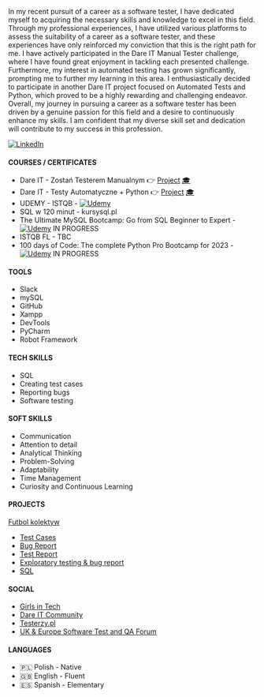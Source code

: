 In my recent pursuit of a career as a software tester, I have dedicated myself to acquiring the necessary skills and knowledge to excel in this field. Through my professional experiences, I have utilized various platforms to assess the suitability of a career as a software tester, and these experiences have only reinforced my conviction that this is the right path for me.
I have actively participated in the Dare IT Manual Tester challenge, where I have found great enjoyment in tackling each presented challenge.
Furthermore, my interest in automated testing has grown significantly, prompting me to further my learning in this area. I enthusiastically decided to participate in another Dare IT project focused on Automated Tests and Python, which proved to be a highly rewarding and challenging endeavor.
Overall, my journey in pursuing a career as a software tester has been driven by a genuine passion for this field and a desire to continuously enhance my skills. I am confident that my diverse skill set and dedication will contribute to my success in this profession.

[![LinkedIn](https://img.shields.io/badge/linkedin-%230077B5.svg?style=for-the-badge&logo=linkedin&logoColor=white)](https://www.linkedin.com/in/agata-szafranek-b5a347b5/)

#### COURSES / CERTIFICATES

- Dare IT - Zostań Testerem Manualnym  👉 [Project](https://github.com/AgataSzafranek/challenge_portfolio_agata)   [ 🎓 ](https://drive.google.com/drive/folders/1ov-3VPynbS82KhB7_sd7iUFlu9bMdRIt)
- Dare IT - Testy Automatyczne + Python  👉 [Project](https://github.com/AgataSzafranek/AT_challenge/blob/main/README.md)   [ 🎓 ]()
- UDEMY - ISTQB - [![Udemy](https://img.shields.io/badge/Udemy-A435F0?style=for-the-badge&logo=Udemy&logoColor=white)](https://www.udemy.com/certificate/UC-8a96932b-16fc-4cc9-98f3-807084c0d227/)
- SQL w 120 minut - kursysql.pl
- The Ultimate MySQL Bootcamp: Go from SQL Beginner to Expert - [![Udemy](https://img.shields.io/badge/Udemy-A435F0?style=for-the-badge&logo=Udemy&logoColor=white)](https://www.udemy.com/course/the-ultimate-mysql-bootcamp-go-from-sql-beginner-to-expert) IN PROGRESS
- ISTQB FL - TBC
- 100 days of Code: The complete Python Pro Bootcamp for 2023 - [![Udemy](https://img.shields.io/badge/Udemy-A435F0?style=for-the-badge&logo=Udemy&logoColor=white)](https://www.udemy.com/course/100-days-of-code/) IN PROGRESS
  
#### TOOLS

- Slack
- mySQL
- GitHub 
- Xampp 
- DevTools
- PyCharm
- Robot Framework

#### TECH SKILLS

- SQL
- Creating test cases
- Reporting bugs
- Software testing

#### SOFT SKILLS

- Communication
- Attention to detail
- Analytical Thinking
- Problem-Solving
- Adaptability
- Time Management
- Curiosity and Continuous Learning

#### PROJECTS

[Futbol kolektyw](https://scouts.futbolkolektyw.pl/en/login?redirected=true)
- [Test Cases](https://docs.google.com/spreadsheets/d/17HuADjw36U1ICTBMWDfxVv165mc_FXMnMt0lwNPjtcM/edit?usp=sharing)
- [Bug Report](https://docs.google.com/spreadsheets/d/1V-j4m7qnDQPoXOQUMJPWNt5E0gfwhbChv986K_DqNqI/edit?usp=sharing)
- [Test Report](https://docs.google.com/spreadsheets/d/1MX4lhIQYoEQBU28HplEeVPpBvlNkJuf0ayz3C1pYLn0/edit?usp=sharing)
- [Exploratory testing & bug report](https://docs.google.com/spreadsheets/d/17oFdvnihQzpErrf5bHvCi4vVh-WnUsM1zBG2FBJ7AnQ/edit?usp=sharing)
- [SQL](https://docs.google.com/document/d/1fZjv83DaSaimwN2q8xil6jxDwiWIeYHqz1GKgRgxpQQ/edit?usp=sharing)
  
#### SOCIAL

- [Girls in Tech](https://www.linkedin.com/company/girls-in-tech-poland/)
- [Dare IT Community](https://www.dareit.io)
- [Testerzy.pl](https://testerzy.pl/baza-wiedzy)
- [UK & Europe Software Test and QA Forum](https://www.linkedin.com/groups/1421517/)

#### LANGUAGES

- 🇵🇱 Polish - Native
- 🇬🇧 English - Fluent
- 🇪🇸 Spanish - Elementary

